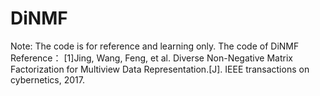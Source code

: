 # DiNMF
Note: The code is for reference and learning only.
The code of DiNMF
Reference：
[1]Jing, Wang, Feng, et al. Diverse Non-Negative Matrix Factorization for Multiview Data Representation.[J]. IEEE transactions on cybernetics, 2017.
